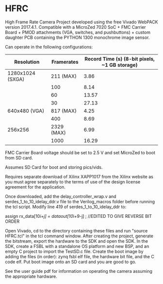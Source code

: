 # HFRC
High Frame Rate Camera Project developed using the free Vivado WebPACK version 2017.4.1. 
Compatible with a MicroZed 7020 SoC + FMC Carrier Board + PMOD attachments (VGA, switches, and pushbuttons) + custom daughter PCB containing the PYTHON 1300 monochrome image sensor.

Can operate in the following configurations:

| Resolution        | Framerates    | Record Time (s) (8-bit pixels, ~1 GB storage) |
| -------------     | ------------- | ----------------------------- |
| 1280x1024 (SXGA)  | 211 (MAX)     | 3.86                          |
|                   | 100           | 8.14                          |
|                   | 60            | 13.57                         |
|                   | 30            | 27.13                         |
| 640x480 (VGA)     | 817 (MAX)     | 4.25                          |
|                   | 400           | 8.69                          |
| 256x256           | 2329 (MAX)    | 6.99                          |
|                   | 1000          | 16.29                         |  

FMC Carrier Board voltage should be set to 2.5 V and set MicroZed to boot from SD card.

Assumes SD Card for boot and storing pics/vids.

Requires separate download of Xilinx XAPP1017 from the Xilinx website as you must agree separately 
to the terms of use of the design license agreement for the application.

Once downloaded, add the delay_controller_wrap.v and serdes_1_to_10_idelay_ddr.v file to the Verilog_macros folder before running the tcl script. Modify line 419 of serdes_1_to_10_idelay_ddr to:

assign rx_data[10*i+j] = dataout[10*i+9-j] ; //EDITED TO GIVE REVERSE BIT ORDER

Open Vivado, cd to the directory containing these files and run "source HFRC.tcl" in the tcl command window.
After creating the project, generate the bitstream, export the hardware to the SDK and open the SDK.
In the SDK, create a FSBL with a standalone OS platform and new BSP, and an empty C project to import the TestSD.c file.
Create the boot image by adding the files (in order): zynq fsbl elf file, the hardware bit file, and the C code elf.
Put boot image onto an SD card and you are good to go.

See the user guide pdf for information on operating the camera assuming the appropriate hardware.
